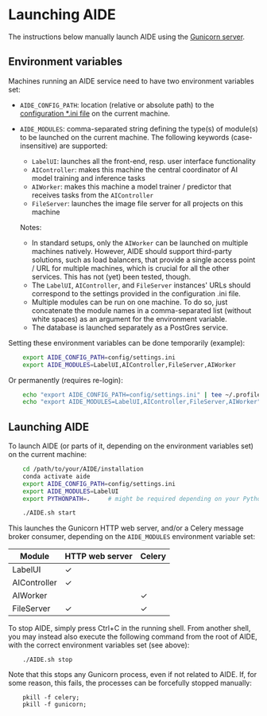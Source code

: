 # Launching AIDE

The instructions below manually launch AIDE using the [Gunicorn server](https://gunicorn.org/).
<!-- If you wish to deploy AIDE properly, you might want to set up Gunicorn as a service and wrap it in a web server. To do so, see [here](deployment.md). -->



## Environment variables
Machines running an AIDE service need to have two environment variables set:
* `AIDE_CONFIG_PATH`: location (relative or absolute path) to the [configuration *.ini file](configure_settings.md) on the current machine.
* `AIDE_MODULES`: comma-separated string defining the type(s) of module(s) to be launched on the current machine. The following keywords (case-insensitive) are supported:
    - `LabelUI`: launches all the front-end, resp. user interface functionality
    - `AIController`: makes this machine the central coordinator of AI model training and inference tasks
    - `AIWorker`: makes this machine a model trainer / predictor that receives tasks from the `AIController`
    - `FileServer`: launches the image file server for all projects on this machine
    
    Notes:
    * In standard setups, only the `AIWorker` can be launched on multiple machines natively. However, AIDE should support third-party solutions, such as load balancers, that provide a single access point / URL for multiple machines, which is crucial for all the other services. This has not (yet) been tested, though.
    * The `LabelUI`, `AIController`, and `FileServer` instances' URLs should correspond to the settings provided in the configuration .ini file.
    * Multiple modules can be run on one machine. To do so, just concatenate the module names in a comma-separated list (without white spaces) as an argument for the environment variable.
    * The database is launched separately as a PostGres service.


Setting these environment variables can be done temporarily (example):
```bash
    export AIDE_CONFIG_PATH=config/settings.ini
    export AIDE_MODULES=LabelUI,AIController,FileServer,AIWorker
```

Or permanently (requires re-login):
```bash
    echo "export AIDE_CONFIG_PATH=config/settings.ini" | tee ~/.profile
    echo "export AIDE_MODULES=LabelUI,AIController,FileServer,AIWorker" | tee ~/.profile
```



## Launching AIDE
To launch AIDE (or parts of it, depending on the environment variables set) on the current machine:
```bash
    cd /path/to/your/AIDE/installation
    conda activate aide
    export AIDE_CONFIG_PATH=config/settings.ini
    export AIDE_MODULES=LabelUI
    export PYTHONPATH=.     # might be required depending on your Python setup

    ./AIDE.sh start
```

This launches the Gunicorn HTTP web server, and/or a Celery message broker consumer, depending on the `AIDE_MODULES` environment variable set:

| Module | HTTP web server | Celery |
|--------------|-----------------|--------|
| LabelUI | ✓ |  |
| AIController | ✓ |  |
| AIWorker |  | ✓ |
| FileServer | ✓ | ✓ |


To stop AIDE, simply press Ctrl+C in the running shell. From another shell, you may instead also execute the following command from the root of AIDE, with the correct environment variables set (see above):
```
    ./AIDE.sh stop
```

Note that this stops any Gunicorn process, even if not related to AIDE.
If, for some reason, this fails, the processes can be forcefully stopped manually:
```
    pkill -f celery;
    pkill -f gunicorn;
```
